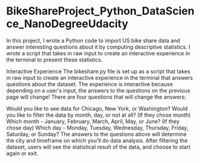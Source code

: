 # BikeShareProject_Python_DataScience_NanoDegreeUdacity
In this project, I wrote a Python code to import US bike share data and answer interesting questions about it by computing descriptive statistics. I wrote a script that takes in raw input to create an interactive experience in the terminal to present these statistics.

Interactive Experience The bikeshare.py file is set up as a script that takes in raw input to create an interactive experience in the terminal that answers questions about the dataset. The experience is interactive because depending on a user's input, the answers to the questions on the previous page will change! There are four questions that will change the answers:

Would you like to see data for Chicago, New York, or Washington? Would you like to filter the data by month, day, or not at all? (If they chose month) Which month - January, February, March, April, May, or June? (If they chose day) Which day - Monday, Tuesday, Wednesday, Thursday, Friday, Saturday, or Sunday? The answers to the questions above will determine the city and timeframe on which you'll do data analysis. After filtering the dataset, users will see the statistical result of the data, and choose to start again or exit.
